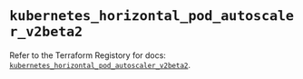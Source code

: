 # `kubernetes_horizontal_pod_autoscaler_v2beta2`

Refer to the Terraform Registory for docs: [`kubernetes_horizontal_pod_autoscaler_v2beta2`](https://www.terraform.io/docs/providers/kubernetes/r/horizontal_pod_autoscaler_v2beta2).
